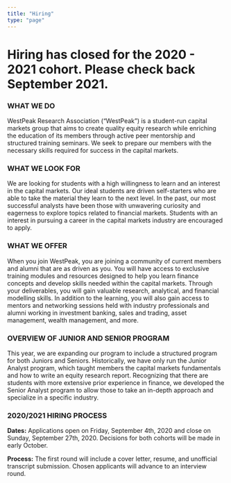 ```yaml
---
title: "Hiring"
type: "page"
---
```


# Hiring has closed for the 2020 - 2021 cohort. Please check back September 2021.


### WHAT WE DO
 
WestPeak Research Association (“WestPeak”) is a student-run capital markets group that aims to create quality equity research while enriching the education of its members through active peer mentorship and structured training seminars. We seek to prepare our members with the necessary skills required for success in the capital markets.
​
### WHAT WE LOOK FOR

We are looking for students with a high willingness to learn and an interest in the capital markets. Our ideal students are driven self-starters who are able to take the material they learn to the next level. In the past, our most successful analysts have been those with unwavering curiosity and eagerness to explore topics related to financial markets. Students with an interest in pursuing a career in the capital markets industry are encouraged to apply.
​
### WHAT WE OFFER

When you join WestPeak, you are joining a community of current members and alumni that are as driven as you. You will have access to exclusive training modules and resources designed to help you learn finance concepts and develop skills needed within the capital markets. Through your deliverables, you will gain valuable research, analytical, and financial modelling skills. In addition to the learning, you will also gain access to mentors and networking sessions held with industry professionals and alumni working in investment banking, sales and trading, asset management, wealth management, and more.


### OVERVIEW OF JUNIOR AND SENIOR PROGRAM

This year, we are expanding our program to include a structured program for both Juniors and Seniors. Historically, we have only run the Junior Analyst program, which taught members the capital markets fundamentals and how to write an equity research report. Recognizing that there are students with more extensive prior experience in finance, we developed the Senior Analyst program to allow those to take an in-depth approach and specialize in a specific industry.


### 2020/2021 HIRING PROCESS

**Dates:** Applications open on Friday, September 4th, 2020 and close on Sunday, September 27th, 2020. Decisions for both cohorts will be made in early October. 

**Process:** The first round will include a cover letter, resume, and unofficial transcript submission. Chosen applicants will advance to an interview round.
